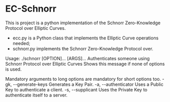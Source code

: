# EC-Schnorr
This is project is a python implementation of the Schnorr Zero-Knowledge Protocol over Elliptic Curves.

- ecc.py is a Python class that implements the Elliptic Curve operations needed;
- schnorr.py implements the Schnorr Zero-Knowledge Protocol over.



Usage: ./schnorr [OPTION]... [ARGS]...
 Authenticates someone using Schnorr Protocol over Elliptic Curves
 Shows this message if none of options is used.

 Mandatory arguments to long options are mandatory for short options too.
  -gk, --generate-keys     Generates a Key Pair.
  -a,  --authenticator     Uses a Public Key to authenticate a client.
  -s,  --supplicant        Uses the Private Key to authenticate itself to a server.
